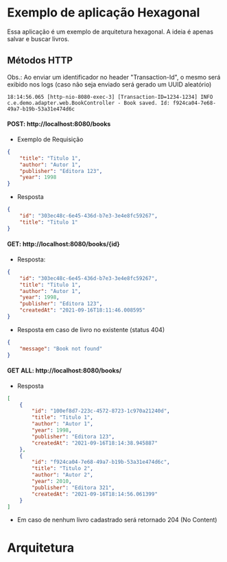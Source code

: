 # Exemplo de aplicação Hexagonal

Essa aplicação é um exemplo de arquitetura hexagonal.
A ideia é apenas salvar e buscar livros.

## Métodos HTTP
Obs.: Ao enviar um identificador no header "Transaction-Id", o mesmo será exibido nos logs (caso não seja enviado será gerado um UUID aleatório)
```
18:14:56.065 [http-nio-8080-exec-3] [Transaction-ID=1234-1234] INFO  c.e.demo.adapter.web.BookController - Book saved. Id: f924ca04-7e68-49a7-b19b-53a31e474d6c 
```

#### POST: http://localhost:8080/books
- Exemplo de Requisição
```json
{
    "title": "Titulo 1",
    "author": "Autor 1",
    "publisher": "Editora 123",
    "year": 1998
}
```
- Resposta
```json
{
    "id": "303ec48c-6e45-436d-b7e3-3e4e8fc59267",
    "title": "Titulo 1"
}
```

#### GET: http://localhost:8080/books/{id}
- Resposta:
```json
{
    "id": "303ec48c-6e45-436d-b7e3-3e4e8fc59267",
    "title": "Titulo 1",
    "author": "Autor 1",
    "year": 1998,
    "publisher": "Editora 123",
    "createdAt": "2021-09-16T18:11:46.008595"
}
```
- Resposta em caso de livro no existente (status 404)
```json
{
    "message": "Book not found"
}
```
#### GET ALL: http://localhost:8080/books/
- Resposta
```json
[
    {
        "id": "100ef8d7-223c-4572-8723-1c970a21240d",
        "title": "Titulo 1",
        "author": "Autor 1",
        "year": 1998,
        "publisher": "Editora 123",
        "createdAt": "2021-09-16T18:14:38.945887"
    },
    {
        "id": "f924ca04-7e68-49a7-b19b-53a31e474d6c",
        "title": "Titulo 2",
        "author": "Autor 2",
        "year": 2010,
        "publisher": "Editora 321",
        "createdAt": "2021-09-16T18:14:56.061399"
    }
]
```

- Em caso de nenhum livro cadastrado será retornado 204 (No Content)

# Arquitetura
